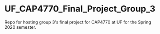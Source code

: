 # UF_CAP4770_Final_Project_Group_3
Repo for hosting group 3's final project for CAP4770 at UF for the Spring 2020 semester.
